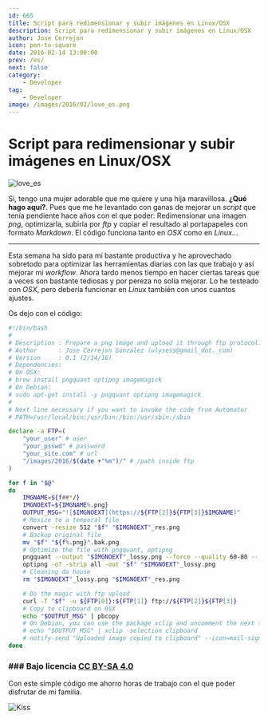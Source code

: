 ```yaml
---
id: 665
title: Script para redimensionar y subir imágenes en Linux/OSX
description: Script para redimensionar y subir imágenes en Linux/OSX
author: Jose Cerrejon
icon: pen-to-square
date: 2016-02-14 13:00:00
prev: /es/
next: false
category:
    - Developer
tag:
    - Developer
image: /images/2016/02/love_es.png
---
```


# Script para redimensionar y subir imágenes en Linux/OSX

![love_es](/images/2016/02/love_es.png)

Si, tengo una mujer adorable que me quiere y una hija maravillosa. **¿Qué hago aquí?**. Pues que me he levantado con ganas de mejorar un _script_ que tenía pendiente hace años con el que poder: Redimensionar una imagen _png_, optimizarla, subirla por _ftp_ y copiar el resultado al portapapeles con formato _Markdown_. El código funciona tanto en _OSX_ como en _Linux_...

---

Esta semana ha sido para mí bastante productiva y he aprovechado sobretodo para optimizar las herramientas diarias con las que trabajo y así mejorar mi _workflow_. Ahora tardo menos tiempo en hacer ciertas tareas que a veces son bastante tediosas y por pereza no solía mejorar. Lo he testeado con _OSX_, pero debería funcionar en _Linux_ también con unos cuantos ajustes.

Os dejo con el código:

```bash
#!/bin/bash
#
# Description : Prepare a png image and upload it through ftp protocol. Then copy to clipboard and print on screen the file path on Markdown format
# Author      : Jose Cerrejon Gonzalez (ulysess@gmail_dot._com)
# Version     : 0.1 (2/14/16)
# Dependencies:
# On OSX:
# brew install pngquant optipng imagemagick
# On Debian:
# sudo apt-get install -y pngquant optipng imagemagick
#
# Next line necessary if you want to invoke the code from Automator
# PATH=/usr/local/bin:/usr/bin:/bin:/usr/sbin:/sbin

declare -a FTP=(
    "your_user" # user
    "your_psswd" # password
    "your_site.com" # url
    "/images/2016/$(date +"%m")/" # /path inside ftp
)

for f in "$@"
do
    IMGNAME=${f##*/}
    IMGNOEXT=${IMGNAME%.png}
    OUTPUT_MSG="![$IMGNOEXT](https://${FTP[2]}${FTP[3]}$IMGNAME)"
    # Resize to a temporal file
    convert -resize 512 "$f" "$IMGNOEXT"_res.png
    # Backup original file
    mv "$f" "${f%.png}".bak.png
    # Optimize the file with pngquant, optipng
    pngquant --output "$IMGNOEXT"_lossy.png --force --quality 60-80 -- "${IMGNOEXT}"_res.png
    optipng -o7 -strip all -out "$f" "$IMGNOEXT"_lossy.png
    # Cleaning da house
    rm "$IMGNOEXT"_lossy.png "$IMGNOEXT"_res.png

    # Do the magic with ftp upload
    curl -T "$f" -u ${FTP[0]}:${FTP[1]} ftp://${FTP[2]}${FTP[3]}
    # Copy to clipboard on OSX
    echo "$OUTPUT_MSG" | pbcopy
    # On Debian, you can use the package xclip and uncomment the next two lines
    # echo "$OUTPUT_MSG" | xclip -selection clipboard
    # notify-send "Uploaded image copied to clipboard" --icon=mail-signed-verified
done
```

### ### Bajo licencia [CC BY-SA 4.0](https://creativecommons.org/licenses/by-sa/4.0/)

Con este simple código me ahorro horas de trabajo con el que poder disfrutar de mi familia.

![Kiss](/css/sm/kissing.png)
